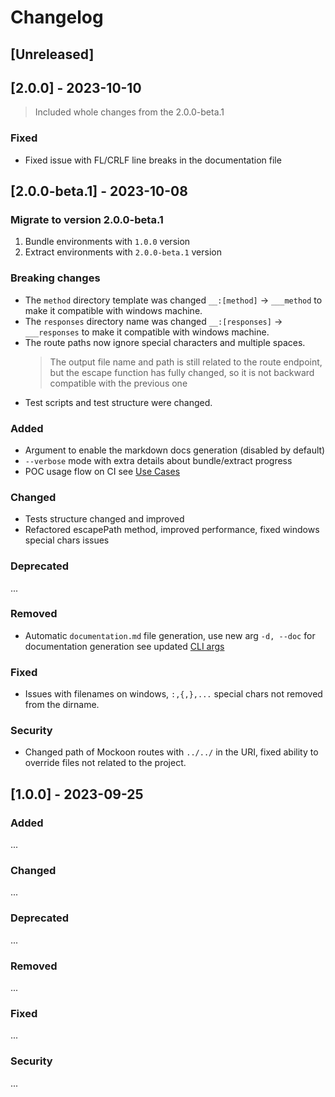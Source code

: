 # Changelog

## [Unreleased]

## [2.0.0] - 2023-10-10

> Included whole changes from the 2.0.0-beta.1 

### Fixed
- Fixed issue with FL/CRLF line breaks in the documentation file

## [2.0.0-beta.1] - 2023-10-08

### Migrate to version 2.0.0-beta.1
1. Bundle environments with `1.0.0` version
2. Extract environments with `2.0.0-beta.1` version

### Breaking changes
- The `method` directory template was changed `__:[method]` -> `___method` to make it compatible with windows machine. 
- The `responses` directory name was changed `__:[responses]` -> `___responses` to make it compatible with windows machine. 
- The route paths now ignore special characters and multiple spaces.
  > The output file name and path is still related to the route endpoint, but the escape function has fully changed, so it is not backward compatible with the previous one
- Test scripts and test structure were changed.

### Added
- Argument to enable the markdown docs generation (disabled by default)
- `--verbose` mode with extra details about bundle/extract progress
- POC usage flow on CI see [Use Cases](./README.md#use-cases)

### Changed
- Tests structure changed and improved
- Refactored escapePath method, improved performance, fixed windows special chars issues

### Deprecated
...

### Removed
- Automatic `documentation.md` file generation, use new arg `-d, --doc` for documentation generation see updated [CLI args](./README.md#cli)

### Fixed
- Issues with filenames on windows, `:,{,},...` special chars not removed from the dirname.

### Security
- Changed path of Mockoon routes with `../../` in the URI, fixed ability to override files not related to the project.


## [1.0.0] - 2023-09-25

### Added
...

### Changed
... 

### Deprecated
...

### Removed
...

### Fixed
...

### Security
...